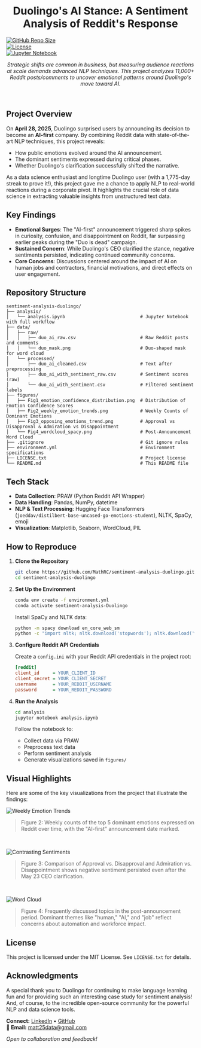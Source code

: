 <h1 align="center">Duolingo's AI Stance: A Sentiment Analysis of Reddit's Response </h1>

[![GitHub Repo Size](https://img.shields.io/github/repo-size/MathRC/sentiment-analysis-duolingo)](https://github.com/MathRC/sentiment-analysis-duolingo)  
[![License](https://img.shields.io/github/license/MathRC/sentiment-analysis-duolingo)](https://github.com/MathRC/sentiment-analysis-duolingo/blob/main/LICENSE.txt)  
[![Jupyter Notebook](https://img.shields.io/badge/Jupyter-Sentiment%20Analysis%20Workflow-blue)](analysis/analysis.ipynb)

<p align="center"><em>Strategic shifts are common in business, but measuring audience reactions at scale demands advanced NLP techniques. This project analyzes 11,000+ Reddit posts/comments to uncover emotional patterns around Duolingo's move toward AI.</em></p>
<br>

## Project Overview

On **April 28, 2025**, Duolingo surprised users by announcing its decision to become an **AI-first** company. By combining Reddit data with state-of-the-art NLP techniques, this project reveals:
- How public emotions evolved around the AI announcement.
- The dominant sentiments expressed during critical phases.
- Whether Duolingo's clarification successfully shifted the narrative.

As a data science enthusiast and longtime Duolingo user (with a 1,775-day streak to prove it!), this project gave me a chance to apply NLP to real-world reactions during a corporate pivot. It highlights the crucial role of data science in extracting valuable insights from unstructured text data.


## Key Findings

- **Emotional Surges**: The "AI-first" announcement triggered sharp spikes in curiosity, confusion, and disappointment on Reddit, far surpassing earlier peaks during the "Duo is dead" campaign.
- **Sustained Concern**: While Duolingo's CEO clarified the stance, negative sentiments persisted, indicating continued community concerns.
- **Core Concerns**: Discussions centered around the impact of AI on human jobs and contractors, financial motivations, and direct effects on user engagement.


## Repository Structure

```text
sentiment-analysis-duolingo/
├── analysis/
│   └── analysis.ipynb                            # Jupyter Notebook with full workflow
├── data/
│   ├── raw/
│   │   ├── duo_ai_raw.csv                        # Raw Reddit posts and comments
│   │   └── duo_mask.png                          # Duo-shaped mask for word cloud
│   └── processed/
│       ├── duo_ai_cleaned.csv                    # Text after preprocessing
│       ├── duo_ai_with_sentiment_raw.csv         # Sentiment scores (raw)
│       └── duo_ai_with_sentiment.csv             # Filtered sentiment labels
├── figures/
│   ├── Fig1_emotion_confidence_distribution.png  # Distribution of Emotion Confidence Scores
│   ├── Fig2_weekly_emotion_trends.png            # Weekly Counts of Dominant Emotions
│   ├── Fig3_opposing_emotions_trend.png          # Approval vs Disapproval & Admiration vs Disappointment
│   └── Fig4_wordcloud_spacy.png                  # Post-Announcement Word Cloud
├── .gitignore                                    # Git ignore rules
├── environment.yml                               # Environment specifications
├── LICENSE.txt                                   # Project license
└── README.md                                     # This README file
````


## Tech Stack  

- **Data Collection**: PRAW (Python Reddit API Wrapper)
- **Data Handling**: Pandas, NumPy, datetime
- **NLP & Text Processing**: Hugging Face Transformers (`joeddav/distilbert-base-uncased-go-emotions-student`), NLTK, SpaCy, emoji
- **Visualization**: Matplotlib, Seaborn, WordCloud, PIL


## How to Reproduce

1. **Clone the Repository**

    ```bash
    git clone https://github.com/MathRC/sentiment-analysis-duolingo.git
    cd sentiment-analysis-duolingo
    ```


2. **Set Up the Environment**

    ```bash
    conda env create -f environment.yml
    conda activate sentiment-analysis-Duolingo
    ```

    Install SpaCy and NLTK data:
    ```bash
    python -m spacy download en_core_web_sm
    python -c "import nltk; nltk.download('stopwords'); nltk.download('wordnet'); nltk.download('punkt')"
    ```


3. **Configure Reddit API Credentials**

    Create a `config.ini` with your Reddit API credentials in the project root:

    ```ini
    [reddit]
    client_id     = YOUR_CLIENT_ID
    client_secret = YOUR_CLIENT_SECRET
    username      = YOUR_REDDIT_USERNAME
    password      = YOUR_REDDIT_PASSWORD
    ```
    

4. **Run the Analysis**

    ```bash
    cd analysis
    jupyter notebook analysis.ipynb
    ```
    
    Follow the notebook to:

    * Collect data via PRAW
    * Preprocess text data
    * Perform sentiment analysis
    * Generate visualizations saved in `figures/`


## Visual Highlights

Here are some of the key visualizations from the project that illustrate the findings:

![Weekly Emotion Trends](figures/Fig2_weekly_emotion_trends.png)

> Figure 2: Weekly counts of the top 5 dominant emotions expressed on Reddit over time, with the "AI-first" announcement date marked.

<br>

![Contrasting Sentiments](figures/Fig3_contrasting_sentiments_trend.png)

> Figure 3: Comparison of Approval vs. Disapproval and Admiration vs. Disappointment shows negative sentiment persisted even after the May 23 CEO clarification.

<br>

![Word Cloud](figures/Fig4_wordcloud_spacy_small.png)

> Figure 4: Frequently discussed topics in the post-announcement period. Dominant themes like "human," "AI," and "job" reflect concerns about automation and workforce impact.


## License

This project is licensed under the MIT License. See `LICENSE.txt` for details.


## Acknowledgments

A special thank you to Duolingo for continuing to make language learning fun and for providing such an interesting case study for sentiment analysis! And, of course, to the incredible open-source community for the powerful NLP and data science tools.


**Connect:** [LinkedIn](https://www.linkedin.com/in/matheus-chaud/) • [GitHub](https://github.com/MathRC)  
**📧 Email:** [matt25data@gmail.com](mailto:matt25data@gmail.com)


*Open to collaboration and feedback!*  
